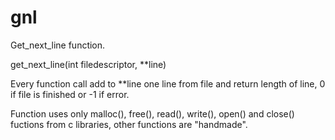 # gnl
 
Get_next_line function.

get_next_line(int filedescriptor, \*\*line)

Every function call add to \*\*line one line from file and return length of line, 0 if file is finished or -1 if error.

Function uses only malloc(), free(), read(), write(), open() and close() fuctions from c libraries, other functions are "handmade".
